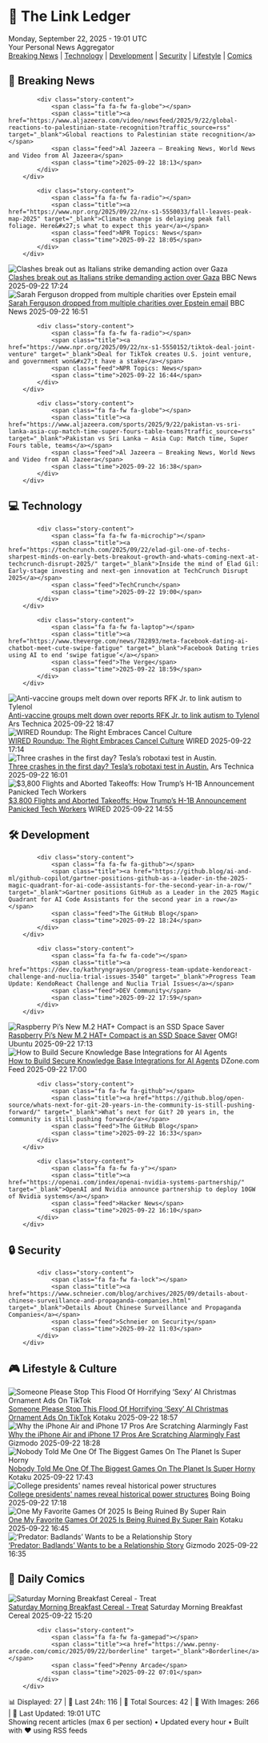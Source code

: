 <!-- Processing 54 RSS feeds at 2025-09-22 19:01:34 UTC -->
<!-- Processing: XKCD -->
<!-- Processing: Penny Arcade -->
<!-- Processing: Poorly Drawn Lines -->
<!-- Processing: Cyanide & Happiness -->
<!-- Processing: Girl Genius -->
<!-- Processing: CNN Top Stories -->
<!-- Processing: CNN Breaking News -->
<!-- Processing: BBC World News -->
<!-- Processing: Al Jazeera Breaking News -->
<!-- Processing: NPR News -->
<!-- Processing: CBC News -->
<!-- Error processing https://rss.cbc.ca/lineup/topstories.xml: The read operation timed out -->
<!-- Processing: Reuters Top News -->
<!-- Processing: ABC News Breaking -->
<!-- Processing: Guardian World News -->
<!-- Processing: TechCrunch -->
<!-- Processing: The Verge -->
<!-- Processing: Ars Technica -->
<!-- Processing: O'Reilly Radar -->
<!-- Processing: Lobsters Python -->
<!-- Processing: Hacker News -->
<!-- Processing: Phoronix Linux News -->
<!-- Processing: OMG! Ubuntu -->
<!-- Processing: Linux.com -->
<!-- Processing: Red Hat Blog -->
<!-- Processing: GitHub Blog -->
<!-- Processing: Gizmodo -->
<!-- Processing: Kotaku -->
<!-- Processing: Boing Boing -->
<!-- Processing: Schneier on Security -->
<!-- Generated 8 new posts out of 29 feeds processed -->
<div class="newspaper-header">
    <h1 class="newspaper-title">📰 The Link Ledger</h1>
    <div class="newspaper-date">Monday, September 22, 2025 - 19:01 UTC</div>
    <div class="newspaper-subtitle">Your Personal News Aggregator</div>
</div>

<div class="newspaper-nav">
    <a href="#breaking">Breaking News</a> |
    <a href="#tech">Technology</a> |
    <a href="#dev">Development</a> |
    <a href="#security">Security</a> |
    <a href="#lifestyle">Lifestyle</a> |
    <a href="#webcomics">Comics</a>
</div>

<div class="news-section breaking-news" id="breaking">
<h2 class="section-header">🚨 Breaking News</h2>
<div class="stories-container">
<div class="story">
            
            <div class="story-content">
                <span class="fa fa-fw fa-globe"></span>
                <span class="title"><a href="https://www.aljazeera.com/video/newsfeed/2025/9/22/global-reactions-to-palestinian-state-recognition?traffic_source=rss" target="_blank">Global reactions to Palestinian state recognition</a></span>
                <span class="feed">Al Jazeera – Breaking News, World News and Video from Al Jazeera</span>
                <span class="time">2025-09-22 18:13</span>
            </div>
        </div>
<div class="story">
            
            <div class="story-content">
                <span class="fa fa-fw fa-radio"></span>
                <span class="title"><a href="https://www.npr.org/2025/09/22/nx-s1-5550033/fall-leaves-peak-map-2025" target="_blank">Climate change is delaying peak fall foliage. Here&#x27;s what to expect this year</a></span>
                <span class="feed">NPR Topics: News</span>
                <span class="time">2025-09-22 18:05</span>
            </div>
        </div>
<div class="story">
            <img src="https://ichef.bbci.co.uk/ace/standard/240/cpsprodpb/fb0a/live/dbb203b0-97ca-11f0-a0d1-0b63643409eb.jpg" alt="Clashes break out as Italians strike demanding action over Gaza" class="story-image" loading="lazy" onerror="this.style.display='none'">
            <div class="story-content">
                <span class="fa fa-fw fa-earth-americas"></span>
                <span class="title"><a href="https://www.bbc.com/news/articles/c1jz8rdypw4o?at_medium=RSS&at_campaign=rss" target="_blank">Clashes break out as Italians strike demanding action over Gaza</a></span>
                <span class="feed">BBC News</span>
                <span class="time">2025-09-22 17:24</span>
            </div>
        </div>
<div class="story">
            <img src="https://ichef.bbci.co.uk/ace/standard/240/cpsprodpb/7083/live/48788640-97ad-11f0-a98f-a5aede2eafbc.jpg" alt="Sarah Ferguson dropped from multiple charities over Epstein email" class="story-image" loading="lazy" onerror="this.style.display='none'">
            <div class="story-content">
                <span class="fa fa-fw fa-flag"></span>
                <span class="title"><a href="https://www.bbc.com/news/articles/cddmr6v0jpzo?at_medium=RSS&at_campaign=rss" target="_blank">Sarah Ferguson dropped from multiple charities over Epstein email</a></span>
                <span class="feed">BBC News</span>
                <span class="time">2025-09-22 16:51</span>
            </div>
        </div>
<div class="story">
            
            <div class="story-content">
                <span class="fa fa-fw fa-radio"></span>
                <span class="title"><a href="https://www.npr.org/2025/09/22/nx-s1-5550152/tiktok-deal-joint-venture" target="_blank">Deal for TikTok creates U.S. joint venture, and government won&#x27;t have a stake</a></span>
                <span class="feed">NPR Topics: News</span>
                <span class="time">2025-09-22 16:44</span>
            </div>
        </div>
<div class="story">
            
            <div class="story-content">
                <span class="fa fa-fw fa-globe"></span>
                <span class="title"><a href="https://www.aljazeera.com/sports/2025/9/22/pakistan-vs-sri-lanka-asia-cup-match-time-super-fours-table-teams?traffic_source=rss" target="_blank">Pakistan vs Sri Lanka – Asia Cup: Match time, Super Fours table, teams</a></span>
                <span class="feed">Al Jazeera – Breaking News, World News and Video from Al Jazeera</span>
                <span class="time">2025-09-22 16:38</span>
            </div>
        </div>
</div>
</div>
<div class="news-section tech-news" id="tech">
<h2 class="section-header">💻 Technology</h2>
<div class="stories-container">
<div class="story">
            
            <div class="story-content">
                <span class="fa fa-fw fa-microchip"></span>
                <span class="title"><a href="https://techcrunch.com/2025/09/22/elad-gil-one-of-techs-sharpest-minds-on-early-bets-breakout-growth-and-whats-coming-next-at-techcrunch-disrupt-2025/" target="_blank">Inside the mind of Elad Gil: Early-stage investing and next-gen innovation at TechCrunch Disrupt 2025</a></span>
                <span class="feed">TechCrunch</span>
                <span class="time">2025-09-22 19:00</span>
            </div>
        </div>
<div class="story">
            
            <div class="story-content">
                <span class="fa fa-fw fa-laptop"></span>
                <span class="title"><a href="https://www.theverge.com/news/782893/meta-facebook-dating-ai-chatbot-meet-cute-swipe-fatigue" target="_blank">Facebook Dating tries using AI to end ‘swipe fatigue’</a></span>
                <span class="feed">The Verge</span>
                <span class="time">2025-09-22 18:59</span>
            </div>
        </div>
<div class="story">
            <img src="https://cdn.arstechnica.net/wp-content/uploads/2025/09/GettyImages-2233024483-500x500.jpg" alt="Anti-vaccine groups melt down over reports RFK Jr. to link autism to Tylenol" class="story-image" loading="lazy" onerror="this.style.display='none'">
            <div class="story-content">
                <span class="fa fa-fw fa-cog"></span>
                <span class="title"><a href="https://arstechnica.com/health/2025/09/anti-vaccine-groups-melt-down-over-reports-rfk-jr-to-link-autism-to-tylenol/" target="_blank">Anti-vaccine groups melt down over reports RFK Jr. to link autism to Tylenol</a></span>
                <span class="feed">Ars Technica</span>
                <span class="time">2025-09-22 18:47</span>
            </div>
        </div>
<div class="story">
            <img src="https://media.wired.com/photos/68cc48361c8be691cd113d04/master/pass/Uncanny-Valley-Story-Roundup-2234086021.jpg" alt="WIRED Roundup: The Right Embraces Cancel Culture" class="story-image" loading="lazy" onerror="this.style.display='none'">
            <div class="story-content">
                <span class="fa fa-fw fa-bolt"></span>
                <span class="title"><a href="https://www.wired.com/story/uncanny-valley-podcast-wired-roundup-the-right-embraces-cancel-culture/" target="_blank">WIRED Roundup: The Right Embraces Cancel Culture</a></span>
                <span class="feed">WIRED</span>
                <span class="time">2025-09-22 17:14</span>
            </div>
        </div>
<div class="story">
            <img src="https://cdn.arstechnica.net/wp-content/uploads/2025/09/GettyImages-2220744156-500x500.jpg" alt="Three crashes in the first day? Tesla’s robotaxi test in Austin." class="story-image" loading="lazy" onerror="this.style.display='none'">
            <div class="story-content">
                <span class="fa fa-fw fa-cog"></span>
                <span class="title"><a href="https://arstechnica.com/cars/2025/09/teslas-robotaxi-test-three-crashes-in-only-7000-miles/" target="_blank">Three crashes in the first day? Tesla’s robotaxi test in Austin.</a></span>
                <span class="feed">Ars Technica</span>
                <span class="time">2025-09-22 16:01</span>
            </div>
        </div>
<div class="story">
            <img src="https://media.wired.com/photos/68d10cb8881e3229d0ad68d6/master/pass/GettyImages-1266429167.jpg" alt="$3,800 Flights and Aborted Takeoffs: How Trump’s H-1B Announcement Panicked Tech Workers" class="story-image" loading="lazy" onerror="this.style.display='none'">
            <div class="story-content">
                <span class="fa fa-fw fa-bolt"></span>
                <span class="title"><a href="https://www.wired.com/story/dollar3800-flights-and-aborted-takeoffs-how-trumps-h-1b-announcement-panicked-tech-workers/" target="_blank">$3,800 Flights and Aborted Takeoffs: How Trump’s H-1B Announcement Panicked Tech Workers</a></span>
                <span class="feed">WIRED</span>
                <span class="time">2025-09-22 14:55</span>
            </div>
        </div>
</div>
</div>
<div class="news-section dev-news" id="dev">
<h2 class="section-header">🛠️ Development</h2>
<div class="stories-container">
<div class="story">
            
            <div class="story-content">
                <span class="fa fa-fw fa-github"></span>
                <span class="title"><a href="https://github.blog/ai-and-ml/github-copilot/gartner-positions-github-as-a-leader-in-the-2025-magic-quadrant-for-ai-code-assistants-for-the-second-year-in-a-row/" target="_blank">Gartner positions GitHub as a Leader in the 2025 Magic Quadrant for AI Code Assistants for the second year in a row</a></span>
                <span class="feed">The GitHub Blog</span>
                <span class="time">2025-09-22 18:24</span>
            </div>
        </div>
<div class="story">
            
            <div class="story-content">
                <span class="fa fa-fw fa-code"></span>
                <span class="title"><a href="https://dev.to/kathryngrayson/progress-team-update-kendoreact-challenge-and-nuclia-trial-issues-3540" target="_blank">Progress Team Update: KendoReact Challenge and Nuclia Trial Issues</a></span>
                <span class="feed">DEV Community</span>
                <span class="time">2025-09-22 17:59</span>
            </div>
        </div>
<div class="story">
            <img src="https://i0.wp.com/www.omgubuntu.co.uk/wp-content/uploads/2025/09/raspberry-pi-m2-hat-compact.jpg?resize=406%2C232&amp;ssl=1" alt="Raspberry Pi’s New M.2 HAT+ Compact is an SSD Space Saver" class="story-image" loading="lazy" onerror="this.style.display='none'">
            <div class="story-content">
                <span class="fa fa-fw fa-ubuntu"></span>
                <span class="title"><a href="https://www.omgubuntu.co.uk/2025/09/raspberry-pi-cheap-and-compact-ssd-hat" target="_blank">Raspberry Pi’s New M.2 HAT+ Compact is an SSD Space Saver</a></span>
                <span class="feed">OMG! Ubuntu</span>
                <span class="time">2025-09-22 17:13</span>
            </div>
        </div>
<div class="story">
            <img src="https://dz2cdn1.dzone.com/thumbnail?fid=18638250&w=600" alt="How to Build Secure Knowledge Base Integrations for AI Agents" class="story-image" loading="lazy" onerror="this.style.display='none'">
            <div class="story-content">
                <span class="fa fa-fw fa-newspaper"></span>
                <span class="title"><a href="https://dzone.com/articles/building-secure-knowledge-base-integrations-ai" target="_blank">How to Build Secure Knowledge Base Integrations for AI Agents</a></span>
                <span class="feed">DZone.com Feed</span>
                <span class="time">2025-09-22 17:00</span>
            </div>
        </div>
<div class="story">
            
            <div class="story-content">
                <span class="fa fa-fw fa-github"></span>
                <span class="title"><a href="https://github.blog/open-source/whats-next-for-git-20-years-in-the-community-is-still-pushing-forward/" target="_blank">What’s next for Git? 20 years in, the community is still pushing forward</a></span>
                <span class="feed">The GitHub Blog</span>
                <span class="time">2025-09-22 16:33</span>
            </div>
        </div>
<div class="story">
            
            <div class="story-content">
                <span class="fa fa-fw fa-y"></span>
                <span class="title"><a href="https://openai.com/index/openai-nvidia-systems-partnership/" target="_blank">OpenAI and Nvidia announce partnership to deploy 10GW of Nvidia systems</a></span>
                <span class="feed">Hacker News</span>
                <span class="time">2025-09-22 16:10</span>
            </div>
        </div>
</div>
</div>
<div class="news-section security-news" id="security">
<h2 class="section-header">🔒 Security</h2>
<div class="stories-container">
<div class="story">
            
            <div class="story-content">
                <span class="fa fa-fw fa-lock"></span>
                <span class="title"><a href="https://www.schneier.com/blog/archives/2025/09/details-about-chinese-surveillance-and-propaganda-companies.html" target="_blank">Details About Chinese Surveillance and Propaganda Companies</a></span>
                <span class="feed">Schneier on Security</span>
                <span class="time">2025-09-22 11:03</span>
            </div>
        </div>
</div>
</div>
<div class="news-section lifestyle-news" id="lifestyle">
<h2 class="section-header">🎮 Lifestyle & Culture</h2>
<div class="stories-container">
<div class="story">
            <img src="https://kotaku.com/app/uploads/2025/09/3_2db679a1-c884-4bf3-8a21-31a11b.jpg" alt="Someone Please Stop This Flood Of Horrifying ‘Sexy’ AI Christmas Ornament Ads On TikTok" class="story-image" loading="lazy" onerror="this.style.display='none'">
            <div class="story-content">
                <span class="fa fa-fw fa-gamepad"></span>
                <span class="title"><a href="https://kotaku.com/tiktok-grinch-christmas-ornament-disney-belle-mickey-2000627636" target="_blank">Someone Please Stop This Flood Of Horrifying ‘Sexy’ AI Christmas Ornament Ads On TikTok</a></span>
                <span class="feed">Kotaku</span>
                <span class="time">2025-09-22 18:57</span>
            </div>
        </div>
<div class="story">
            <img src="https://gizmodo.com/app/uploads/2025/09/Apple-Iphone-17-Series-Air-47.jpg" alt="Why the iPhone Air and iPhone 17 Pros Are Scratching Alarmingly Fast" class="story-image" loading="lazy" onerror="this.style.display='none'">
            <div class="story-content">
                <span class="fa fa-fw fa-computer"></span>
                <span class="title"><a href="https://gizmodo.com/iphone-17-pro-scratching-easily-2000662168" target="_blank">Why the iPhone Air and iPhone 17 Pros Are Scratching Alarmingly Fast</a></span>
                <span class="feed">Gizmodo</span>
                <span class="time">2025-09-22 18:28</span>
            </div>
        </div>
<div class="story">
            <img src="https://kotaku.com/app/uploads/2025/09/GSG99RfmbU7tW50E.jpg" alt="Nobody Told Me One Of The Biggest Games On The Planet Is Super Horny" class="story-image" loading="lazy" onerror="this.style.display='none'">
            <div class="story-content">
                <span class="fa fa-fw fa-gamepad"></span>
                <span class="title"><a href="https://kotaku.com/love-and-deepspace-zayne-edge-of-continuum-sex-scene-2000627623" target="_blank">Nobody Told Me One Of The Biggest Games On The Planet Is Super Horny</a></span>
                <span class="feed">Kotaku</span>
                <span class="time">2025-09-22 17:43</span>
            </div>
        </div>
<div class="story">
            <img src="https://i0.wp.com/boingboing.net/wp-content/uploads/2025/09/pope-a-duncan.jpg?fit=1200%2C870&amp;quality=60&amp;ssl=1" alt="College presidents&#x27; names reveal historical power structures" class="story-image" loading="lazy" onerror="this.style.display='none'">
            <div class="story-content">
                <span class="fa fa-fw fa-arrow-right"></span>
                <span class="title"><a href="https://boingboing.net/2025/09/22/college-presidents-names-reveal-historical-power-structures.html" target="_blank">College presidents&#x27; names reveal historical power structures</a></span>
                <span class="feed">Boing Boing</span>
                <span class="time">2025-09-22 17:18</span>
            </div>
        </div>
<div class="story">
            <img src="https://kotaku.com/app/uploads/2025/09/rain.jpg" alt="One My Favorite Games Of 2025 Is Being Ruined By Super Rain" class="story-image" loading="lazy" onerror="this.style.display='none'">
            <div class="story-content">
                <span class="fa fa-fw fa-gamepad"></span>
                <span class="title"><a href="https://kotaku.com/dying-light-the-beast-indoor-rain-weather-bug-fix-techland-pc-steam-2000627597" target="_blank">One My Favorite Games Of 2025 Is Being Ruined By Super Rain</a></span>
                <span class="feed">Kotaku</span>
                <span class="time">2025-09-22 16:45</span>
            </div>
        </div>
<div class="story">
            <img src="https://gizmodo.com/app/uploads/2025/07/Predator-Badlands-backpack.jpg" alt="‘Predator: Badlands’ Wants to be a Relationship Story" class="story-image" loading="lazy" onerror="this.style.display='none'">
            <div class="story-content">
                <span class="fa fa-fw fa-computer"></span>
                <span class="title"><a href="https://gizmodo.com/predator-badlands-dan-trachtenberg-relationship-movie-2000662159" target="_blank">‘Predator: Badlands’ Wants to be a Relationship Story</a></span>
                <span class="feed">Gizmodo</span>
                <span class="time">2025-09-22 16:35</span>
            </div>
        </div>
</div>
</div>
<div class="news-section webcomics-section" id="webcomics">
<h2 class="section-header">🎨 Daily Comics</h2>
<div class="stories-container">
<div class="story">
            <img src="https://www.smbc-comics.com/comics/1758236452-20250922.png" alt="Saturday Morning Breakfast Cereal - Treat" class="story-image" loading="lazy" onerror="this.style.display='none'">
            <div class="story-content">
                <span class="fa fa-fw fa-smile"></span>
                <span class="title"><a href="https://www.smbc-comics.com/comic/treat-2" target="_blank">Saturday Morning Breakfast Cereal - Treat</a></span>
                <span class="feed">Saturday Morning Breakfast Cereal</span>
                <span class="time">2025-09-22 15:20</span>
            </div>
        </div>
<div class="story">
            
            <div class="story-content">
                <span class="fa fa-fw fa-gamepad"></span>
                <span class="title"><a href="https://www.penny-arcade.com/comic/2025/09/22/borderline" target="_blank">Borderline</a></span>
                <span class="feed">Penny Arcade</span>
                <span class="time">2025-09-22 07:01</span>
            </div>
        </div>
</div>
</div>

<div class="newspaper-footer">
    <div class="stats">
        📊 Displayed: 27 | 📅 Last 24h: 116 | 📡 Total Sources: 42 | 📸 With Images: 266 |
        🔄 Last Updated: 19:01 UTC
    </div>
    <div class="footer-note">
        Showing recent articles (max 6 per section) • Updated every hour • Built with ❤️ using RSS feeds
    </div>
</div>
